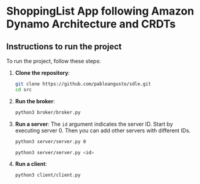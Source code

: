 # ShoppingList App following Amazon Dynamo Architecture and CRDTs
## Instructions to run the project

To run the project, follow these steps:

1. **Clone the repository**:
    ```bash
    git clone https://github.com/pabloangusto/sdle.git
    cd src
    ```

2. **Run the broker**:
    ```bash
    python3 broker/broker.py
    ```

3. **Run a server**:
    The `id` argument indicates the server ID. Start by executing server 0. Then you can add other servers with different IDs.
    ```bash
    python3 server/server.py 0
    ```
    ```bash
    python3 server/server.py <id>
    ```

4. **Run a client**:
    ```bash
    python3 client/client.py
    ```
